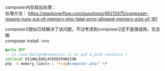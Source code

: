 

composer内存超出处理：  
处理方法： 
https://stackoverflow.com/questions/49212475/composer-require-runs-out-of-memory-php-fatal-error-allowed-memory-size-of-161  

composer2貌似已经解决了该问题，不过考虑到composer2还不是很成熟，先忽略   
composer install -vvv    

```bat
@echo OFF
:: in case DelayedExpansion is on and a path contains ! 
setlocal DISABLEDELAYEDEXPANSION
php -d memory_limit=-1 "%~dp0composer.phar" %*
```

